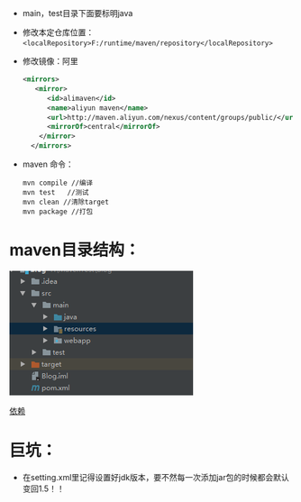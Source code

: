 - main，test目录下面要标明java				

- 修改本定仓库位置：`<localRepository>F:/runtime/maven/repository</localRepository>`

- 修改镜像：阿里
  ``` xml 
  <mirrors>
     <mirror>
        <id>alimaven</id>
        <name>aliyun maven</name>
        <url>http://maven.aliyun.com/nexus/content/groups/public/</url>
        <mirrorOf>central</mirrorOf>       
      </mirror>
    </mirrors> 
  ```

- maven 命令：
  ```maven
  mvn compile //编译
  mvn test   //测试
  mvn clean //清除target
  mvn package //打包
  ```


# maven目录结构：

![1](image/1.png)

[依赖](https://github.com/Pramy/note/blob/master/maven/pom/pom.md)

# 巨坑：

- 在setting.xml里记得设置好jdk版本，要不然每一次添加jar包的时候都会默认变回1.5！！